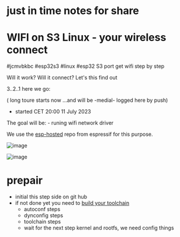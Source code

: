# just in time notes for share

# WIFI on S3 Linux - your wireless connect 

#jcmvbkbc #esp32s3 #linux #esp32 S3 port get wifi step by step 

Will it work? Will it connect? Let's this find out 

3..2..1 here we go:

( long toure starts now ...and will be -medial- logged here by push)
- started CET 20:00 11 July 2023

The goal will be: - runing wifi network driver 

We use the [esp-hosted](https://github.com/espressif/esp-hosted) repo from espressif for this purpose. 

![image](https://github.com/ESP32DE/Boot-Linux-ESP32S3-Playground/assets/16070445/c464319a-b0f2-4156-ac4a-21e4d12b835f)

![image](https://github.com/ESP32DE/Boot-Linux-ESP32S3-Playground/assets/16070445/a7c6b0ce-67a2-4640-b937-2c0764197127)


# prepair

 - initial this step side on git hub
 - if not done yet you need to [build your toolchain](https://gist.github.com/jcmvbkbc/316e6da728021c8ff670a24e674a35e6)
   - autoconf steps
   - dynconfig steps
   - toolchain steps
   - wait for the next step kernel and rootfs, we need config things
